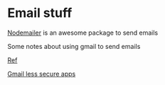 # Email stuff

[Nodemailer](https://nodemailer.com/about/) is an awesome package to send emails

Some notes about using gmail to send emails

[Ref](https://support.google.com/mail/answer/7126229?p=BadCredentials&visit_id=637268243406866872-2354619255&rd=2)

[Gmail less secure apps](https://myaccount.google.com/lesssecureapps)